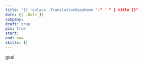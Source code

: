 ```yaml
---
title: "{{ replace .TranslationBaseName "-" " " | title }}"
date: {{ .Date }}
company:
draft: true
pin: true
start:
end: now
skills: []
---
```


goal
